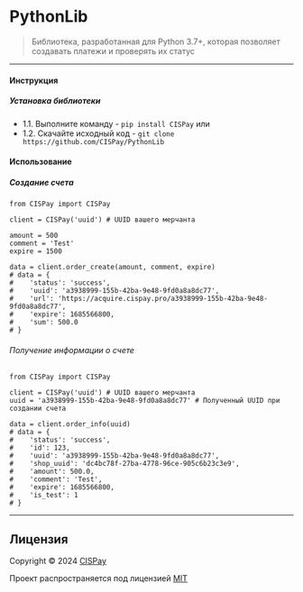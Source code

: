 # PythonLib
> Библиотека, разработанная для Python 3.7+, которая позволяет создавать платежи и проверять их статус

---
#### Инструкция
##### Установка библиотеки
- 1.1. Выполните команду - `pip install CISPay`
или
- 1.2. Скачайте исходный код - `git clone https://github.com/CISPay/PythonLib`

#### Использование
##### Создание счета
```
from CISPay import CISPay

client = CISPay('uuid') # UUID вашего мерчанта

amount = 500
comment = 'Test'
expire = 1500

data = client.order_create(amount, comment, expire)
# data = {
#    'status': 'success', 
#    'uuid': 'a3938999-155b-42ba-9e48-9fd0a8a8dc77', 
#    'url': 'https://acquire.cispay.pro/a3938999-155b-42ba-9e48-9fd0a8a8dc77', 
#    'expire': 1685566800, 
#    'sum': 500.0 
# }
```
###### Получение информации о счете
```
from CISPay import CISPay

client = CISPay('uuid') # UUID вашего мерчанта
uuid = 'a3938999-155b-42ba-9e48-9fd0a8a8dc77' # Полученный UUID при создании счета

data = client.order_info(uuid)
# data = {
#    'status': 'success', 
#    'id': 123,
#    'uuid': 'a3938999-155b-42ba-9e48-9fd0a8a8dc77', 
#    'shop_uuid': 'dc4bc78f-27ba-4778-96ce-905c6b23c3e9',
#    'amount': 500.0,
#    'comment': 'Test',
#    'expire': 1685566800, 
#    'is_test': 1
# }
```
---

## Лицензия

Copyright © 2024 [CISPay](https://github.com/CISPay)

Проект распространяется под лицензией [MIT](LICENSE)
